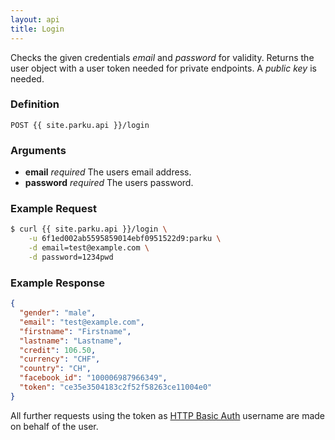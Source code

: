 ```yaml
---
layout: api
title: Login
---
```


Checks the given credentials _email_ and _password_ for validity. Returns the user object with a user token needed for private endpoints. A _public key_ is needed.

### Definition

```
POST {{ site.parku.api }}/login
```

### Arguments

* __email__ _required_
  The users email address.
* __password__ _required_
  The users password.

### Example Request

```sh
$ curl {{ site.parku.api }}/login \
    -u 6f1ed002ab5595859014ebf0951522d9:parku \
    -d email=test@example.com \
    -d password=1234pwd
```

### Example Response

```json
{
  "gender": "male",
  "email": "test@example.com",
  "firstname": "Firstname",
  "lastname": "Lastname",
  "credit": 106.50,
  "currency": "CHF",
  "country": "CH",
  "facebook_id": "100006987966349",
  "token": "ce35e3504183c2f52f58263ce11004e0"
}
```

All further requests using the token as [HTTP Basic Auth][HTTP Basic Auth] username are made on behalf of the user.

  [HTTP Basic Auth]: http://en.wikipedia.org/wiki/Basic_access_authentication
